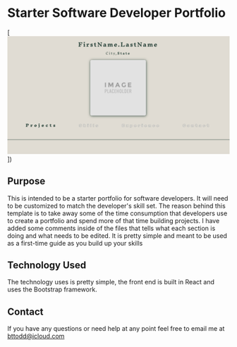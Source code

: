 # Starter Software Developer Portfolio


[![An old rock in the desert](/my-app/src/components/image/readMeImage.jpg "Read Me Image")])


## Purpose 

This is intended to be a starter portfolio for software developers. It will need to be customized to match the developer's skill set.
The reason behind this template is to take away some of the time consumption that developers use to create a portfolio and spend more of that 
time building projects. I have added some comments inside of the files that tells what each section is doing and what needs to be edited. It is pretty simple and meant to be used as a first-time guide as you build up your skills

## Technology Used

The technology uses is pretty simple, the front end is built in React and uses the Bootstrap framework.


## Contact

If you have any questions or need help at any point feel free to email me at bttodd@icloud.com
